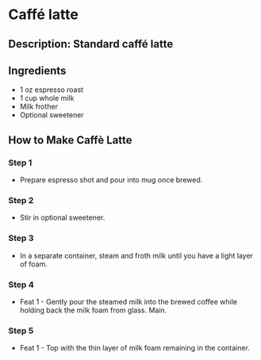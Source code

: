 # Caffé latte

## Description: Standard caffé latte

## Ingredients

- 1 oz espresso roast
- 1 cup whole milk
- Milk frother
- Optional sweetener

## How to Make Caffè Latte

### Step 1

- Prepare espresso shot and pour into mug once brewed.

### Step 2

- Stir in optional sweetener.

### Step 3

- In a separate container, steam and froth milk until you have a light layer of foam.

### Step 4

- Feat 1 - Gently pour the steamed milk into the brewed coffee while holding back the milk foam from glass. Main.

### Step 5

- Feat 1 - Top with the thin layer of milk foam remaining in the container.
